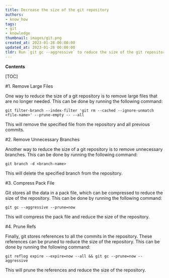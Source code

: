 ```yaml
---
title: Decrease the size of the git repository
authors:
- know_how
tags:
- git
- knowledge
thumbnail: images/git.png
created_at: 2023-01-28 00:00:00
updated_at: 2023-01-28 00:00:00
tldr: Run `git gc --aggressive` to reduce the size of the git repository.
---
```


**Contents**

[TOC]

#1. Remove Large Files

One way to reduce the size of a git repository is to remove large files that are no longer needed. This can be done by running the following command:

```git filter-branch --index-filter 'git rm --cached --ignore-unmatch <file-name>' --prune-empty -- --all```

This will remove the specified file from the repository and all previous commits.

#2. Remove Unnecessary Branches

Another way to reduce the size of a git repository is to remove unnecessary branches. This can be done by running the following command:

```git branch -d <branch-name>```

This will delete the specified branch from the repository.

#3. Compress Pack File

Git stores all the data in a pack file, which can be compressed to reduce the size of the repository. This can be done by running the following command:

```git gc --aggressive --prune=now```

This will compress the pack file and reduce the size of the repository.

#4. Prune Refs

Finally, git stores references to all the commits in the repository. These references can be pruned to reduce the size of the repository. This can be done by running the following command:

```git reflog expire --expire=now --all && git gc --prune=now --aggressive```

This will prune the references and reduce the size of the repository.
